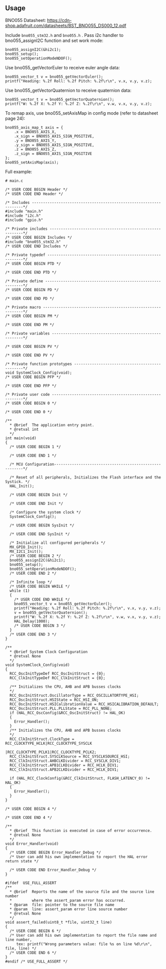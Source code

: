 ﻿## Usage

BNO055 Datasheet: https://cdn-shop.adafruit.com/datasheets/BST_BNO055_DS000_12.pdf

Include `bno055_stm32.h` and `bno055.h` . Pass i2c handler to bno055_assignI2C function and set work mode:

    bno055_assignI2C(&hi2c1);
    bno055_setup();
    bno055_setOperationModeNDOF();

Use bno055_getVectorEuler to receive euler angle data:

    bno055_vector_t v = bno055_getVectorEuler();
    printf("Heading: %.2f Roll: %.2f Pitch: %.2f\r\n", v.x, v.y, v.z);

Use bno055_getVectorQuaternion to receive quaternion data:

    bno055_vector_t v = bno055_getVectorQuaternion();
    printf("W: %.2f X: %.2f Y: %.2f Z: %.2f\r\n", v.w, v.x, v.y, v.z);

To remap axis, use bno055_setAxisMap in config mode (refer to datasheet page 24):

    bno055_axis_map_t axis = {
	    .x = BNO055_AXIS_X,
	    .x_sign = BNO055_AXIS_SIGN_POSITIVE,
	    .y = BNO055_AXIS_Y,
	    .y_sign = BNO055_AXIS_SIGN_POSITIVE,
	    .z = BNO055_AXIS_Z,
	    .z_sign = BNO055_AXIS_SIGN_POSITIVE
    };
    bno055_setAxisMap(axis);

Full example:

    # main.c
    
    /* USER CODE BEGIN Header */
    /* USER CODE END Header */
    
    /* Includes ------------------------------------------------------------------*/
    #include "main.h"
    #include "i2c.h"
    #include "gpio.h"
    
    /* Private includes ----------------------------------------------------------*/
    /* USER CODE BEGIN Includes */
    #include "bno055_stm32.h"
    /* USER CODE END Includes */
    
    /* Private typedef -----------------------------------------------------------*/
    /* USER CODE BEGIN PTD */
    
    /* USER CODE END PTD */
    
    /* Private define ------------------------------------------------------------*/
    /* USER CODE BEGIN PD */
    
    /* USER CODE END PD */
    
    /* Private macro -------------------------------------------------------------*/
    /* USER CODE BEGIN PM */
    
    /* USER CODE END PM */
    
    /* Private variables ---------------------------------------------------------*/
    
    /* USER CODE BEGIN PV */
    
    /* USER CODE END PV */
    
    /* Private function prototypes -----------------------------------------------*/
    void SystemClock_Config(void);
    /* USER CODE BEGIN PFP */
    
    /* USER CODE END PFP */
    
    /* Private user code ---------------------------------------------------------*/
    /* USER CODE BEGIN 0 */
    
    /* USER CODE END 0 */
    
    /**
      * @brief  The application entry point.
      * @retval int
      */
    int main(void)
    {
      /* USER CODE BEGIN 1 */
    
      /* USER CODE END 1 */
    
      /* MCU Configuration--------------------------------------------------------*/
    
      /* Reset of all peripherals, Initializes the Flash interface and the Systick. */
      HAL_Init();
    
      /* USER CODE BEGIN Init */
    
      /* USER CODE END Init */
    
      /* Configure the system clock */
      SystemClock_Config();
    
      /* USER CODE BEGIN SysInit */
    
      /* USER CODE END SysInit */
    
      /* Initialize all configured peripherals */
      MX_GPIO_Init();
      MX_I2C1_Init();
      /* USER CODE BEGIN 2 */
      bno055_assignI2C(&hi2c1);
      bno055_setup();
      bno055_setOperationModeNDOF();
      /* USER CODE END 2 */
    
      /* Infinite loop */
      /* USER CODE BEGIN WHILE */
      while (1)
      {
        /* USER CODE END WHILE */
        bno055_vector_t v = bno055_getVectorEuler();
        printf("Heading: %.2f Roll: %.2f Pitch: %.2f\r\n", v.x, v.y, v.z);
        v = bno055_getVectorQuaternion();
        printf("W: %.2f X: %.2f Y: %.2f Z: %.2f\r\n", v.w, v.x, v.y, v.z);
        HAL_Delay(1000);
        /* USER CODE BEGIN 3 */
      }
      /* USER CODE END 3 */
    }
    
    /**
      * @brief System Clock Configuration
      * @retval None
      */
    void SystemClock_Config(void)
    {
      RCC_OscInitTypeDef RCC_OscInitStruct = {0};
      RCC_ClkInitTypeDef RCC_ClkInitStruct = {0};
    
      /** Initializes the CPU, AHB and APB busses clocks 
      */
      RCC_OscInitStruct.OscillatorType = RCC_OSCILLATORTYPE_HSI;
      RCC_OscInitStruct.HSIState = RCC_HSI_ON;
      RCC_OscInitStruct.HSICalibrationValue = RCC_HSICALIBRATION_DEFAULT;
      RCC_OscInitStruct.PLL.PLLState = RCC_PLL_NONE;
      if (HAL_RCC_OscConfig(&RCC_OscInitStruct) != HAL_OK)
      {
        Error_Handler();
      }
      /** Initializes the CPU, AHB and APB busses clocks 
      */
      RCC_ClkInitStruct.ClockType = RCC_CLOCKTYPE_HCLK|RCC_CLOCKTYPE_SYSCLK
                                  |RCC_CLOCKTYPE_PCLK1|RCC_CLOCKTYPE_PCLK2;
      RCC_ClkInitStruct.SYSCLKSource = RCC_SYSCLKSOURCE_HSI;
      RCC_ClkInitStruct.AHBCLKDivider = RCC_SYSCLK_DIV1;
      RCC_ClkInitStruct.APB1CLKDivider = RCC_HCLK_DIV1;
      RCC_ClkInitStruct.APB2CLKDivider = RCC_HCLK_DIV1;
    
      if (HAL_RCC_ClockConfig(&RCC_ClkInitStruct, FLASH_LATENCY_0) != HAL_OK)
      {
        Error_Handler();
      }
    }
    
    /* USER CODE BEGIN 4 */
    
    /* USER CODE END 4 */
    
    /**
      * @brief  This function is executed in case of error occurrence.
      * @retval None
      */
    void Error_Handler(void)
    {
      /* USER CODE BEGIN Error_Handler_Debug */
      /* User can add his own implementation to report the HAL error return state */
    
      /* USER CODE END Error_Handler_Debug */
    }
    
    #ifdef  USE_FULL_ASSERT
    /**
      * @brief  Reports the name of the source file and the source line number
      *         where the assert_param error has occurred.
      * @param  file: pointer to the source file name
      * @param  line: assert_param error line source number
      * @retval None
      */
    void assert_failed(uint8_t *file, uint32_t line)
    { 
      /* USER CODE BEGIN 6 */
      /* User can add his own implementation to report the file name and line number,
         tex: printf("Wrong parameters value: file %s on line %d\r\n", file, line) */
      /* USER CODE END 6 */
    }
    #endif /* USE_FULL_ASSERT */

